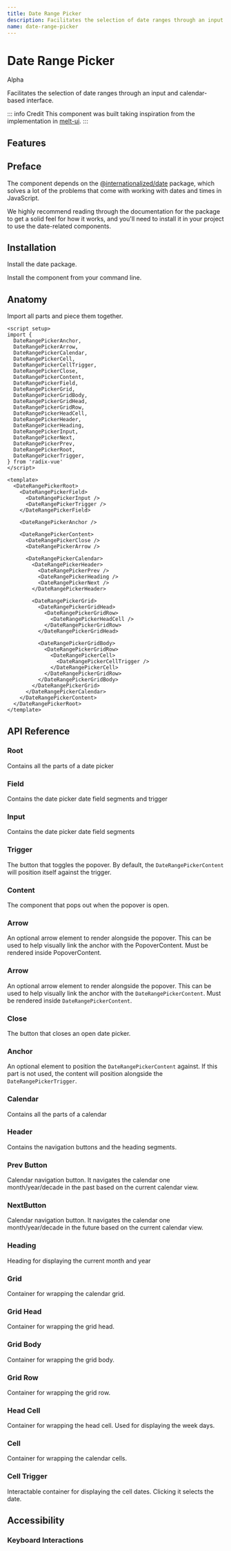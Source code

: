 ```yaml
---
title: Date Range Picker
description: Facilitates the selection of date ranges through an input and calendar-based interface.
name: date-range-picker
---
```


# Date Range Picker

<Badge>Alpha</Badge>

<Description>
Facilitates the selection of date ranges through an input and calendar-based interface.
</Description>

<ComponentPreview name="DateRangePicker" />

::: info Credit
This component was built taking inspiration from the implementation in [melt-ui](https://github.com/melt-ui/melt-ui).
:::

## Features

<Highlights
  :features="[
    'Full keyboard navigation',
    'Can be controlled or uncontrolled',
    'Focus is fully managed',
    'Localization support',
    'Accessible by default',
    'Supports both date and date-time formats'
  ]"
/>

## Preface

The component depends on the [@internationalized/date](https://react-spectrum.adobe.com/internationalized/date/index.html) package, which solves a lot of the problems that come with working with dates and times in JavaScript.


We highly recommend reading through the documentation for the package to get a solid feel for how it works, and you'll need to install it in your project to use the date-related components.

## Installation

Install the date package.

<InstallationTabs value="@internationalized/date" />

Install the component from your command line.

<InstallationTabs value="radix-vue" />

## Anatomy

Import all parts and piece them together.

```vue
<script setup>
import {
  DateRangePickerAnchor,
  DateRangePickerArrow,
  DateRangePickerCalendar,
  DateRangePickerCell,
  DateRangePickerCellTrigger,
  DateRangePickerClose,
  DateRangePickerContent,
  DateRangePickerField,
  DateRangePickerGrid,
  DateRangePickerGridBody,
  DateRangePickerGridHead,
  DateRangePickerGridRow,
  DateRangePickerHeadCell,
  DateRangePickerHeader,
  DateRangePickerHeading,
  DateRangePickerInput,
  DateRangePickerNext,
  DateRangePickerPrev,
  DateRangePickerRoot,
  DateRangePickerTrigger,
} from 'radix-vue'
</script>

<template>
  <DateRangePickerRoot>
    <DateRangePickerField>
      <DateRangePickerInput />
      <DateRangePickerTrigger />
    </DateRangePickerField>

    <DateRangePickerAnchor />

    <DateRangePickerContent>
      <DateRangePickerClose />
      <DateRangePickerArrow />

      <DateRangePickerCalendar>
        <DateRangePickerHeader>
          <DateRangePickerPrev />
          <DateRangePickerHeading />
          <DateRangePickerNext />
        </DateRangePickerHeader>

        <DateRangePickerGrid>
          <DateRangePickerGridHead>
            <DateRangePickerGridRow>
              <DateRangePickerHeadCell />
            </DateRangePickerGridRow>
          </DateRangePickerGridHead>

          <DateRangePickerGridBody>
            <DateRangePickerGridRow>
              <DateRangePickerCell>
                <DateRangePickerCellTrigger />
              </DateRangePickerCell>
            </DateRangePickerGridRow>
          </DateRangePickerGridBody>
        </DateRangePickerGrid>
      </DateRangePickerCalendar>
    </DateRangePickerContent>
  </DateRangePickerRoot>
</template>
```

## API Reference

### Root

Contains all the parts of a date picker

<!-- @include: @/meta/DateRangePickerRoot.md -->

### Field

Contains the date picker date field segments and trigger

<!-- @include: @/meta/DateRangePickerField.md -->

<DataAttributesTable
  :data="[
    {
      attribute: '[data-readonly]',
      values: 'Present when readonly',
    },
    {
      attribute: '[data-disabled]',
      values: 'Present when disabled',
    },
    {
      attribute: '[data-invalid]',
      values: 'Present when invalid',
    }
  ]"
/>

### Input

Contains the date picker date field segments

<!-- @include: @/meta/DateRangePickerInput.md -->

<DataAttributesTable
  :data="[
    {
      attribute: '[data-disabled]',
      values: 'Present when disabled',
    },
    {
      attribute: '[data-invalid]',
      values: 'Present when invalid',
    }
  ]"
/>

### Trigger

The button that toggles the popover. By default, the `DateRangePickerContent` will position itself against the trigger.

<!-- @include: @/meta/DateRangePickerTrigger.md -->

### Content

The component that pops out when the popover is open.

<!-- @include: @/meta/DateRangePickerContent.md -->


### Arrow

An optional arrow element to render alongside the popover. This can be used to help visually link the anchor with the PopoverContent. Must be rendered inside PopoverContent.

<!-- @include: @/meta/DateRangePickerArrow.md -->

### Arrow

An optional arrow element to render alongside the popover. This can be used to help visually link the anchor with the `DateRangePickerContent`. Must be rendered inside `DateRangePickerContent`.

<!-- @include: @/meta/DatePickerArrow.md -->

### Close

The button that closes an open date picker.

<!-- @include: @/meta/DateRangePickerClose.md -->

### Anchor

An optional element to position the `DateRangePickerContent` against. If this part is not used, the content will position alongside the `DateRangePickerTrigger`.

<!-- @include: @/meta/DateRangePickerAnchor.md -->

### Calendar

Contains all the parts of a calendar

<!-- @include: @/meta/DateRangePickerCalendar.md -->

<DataAttributesTable
  :data="[
    {
      attribute: '[data-readonly]',
      values: 'Present when readonly',
    },
    {
      attribute: '[data-disabled]',
      values: 'Present when disabled',
    },
    {
      attribute: '[data-invalid]',
      values: 'Present when invalid',
    }
  ]"
/>

### Header

Contains the navigation buttons and the heading segments.

<!-- @include: @/meta/DateRangePickerHeader.md -->

### Prev Button

Calendar navigation button. It navigates the calendar one month/year/decade in the past based on the current calendar view.

<!-- @include: @/meta/DateRangePickerPrev.md -->

<DataAttributesTable
  :data="[
    {
      attribute: '[data-disabled]',
      values: 'Present when disabled',
    },
  ]"
/>

### NextButton

Calendar navigation button. It navigates the calendar one month/year/decade in the future based on the current calendar view.

<!-- @include: @/meta/DateRangePickerNext.md -->

<DataAttributesTable
  :data="[
    {
      attribute: '[data-disabled]',
      values: 'Present when disabled',
    },
  ]"
/>

### Heading

Heading for displaying the current month and year

<!-- @include: @/meta/DateRangePickerHeading.md -->

<DataAttributesTable
  :data="[
    {
      attribute: '[data-disabled]',
      values: 'Present when disabled',
    },
  ]"
/>

### Grid

Container for wrapping the calendar grid.

<!-- @include: @/meta/DateRangePickerGrid.md -->

<DataAttributesTable
  :data="[
    {
      attribute: '[data-readonly]',
      values: 'Present when readonly',
    },
    {
      attribute: '[data-disabled]',
      values: 'Present when disabled',
    },
  ]"
/>

### Grid Head

Container for wrapping the grid head.

<!-- @include: @/meta/DateRangePickerGridHead.md -->

### Grid Body

Container for wrapping the grid body.

<!-- @include: @/meta/DateRangePickerGridBody.md -->

### Grid Row

Container for wrapping the grid row.

<!-- @include: @/meta/DateRangePickerGridRow.md -->

### Head Cell

Container for wrapping the head cell. Used for displaying the week days.

<!-- @include: @/meta/DateRangePickerHeadCell.md -->

### Cell

Container for wrapping the calendar cells.

<!-- @include: @/meta/DateRangePickerCell.md -->

<DataAttributesTable
  :data="[
    {
      attribute: '[data-disabled]',
      values: 'Present when disabled',
    },
  ]"
/>

### Cell Trigger

Interactable container for displaying the cell dates. Clicking it selects the date.

<!-- @include: @/meta/DateRangePickerCellTrigger.md -->


<DataAttributesTable
  :data="[
    {
      attribute: '[data-selected]',
      values: 'Present when selected',
    },
    {
      attribute: '[data-value]',
      values: 'The ISO string value of the date.',
    },
    {
      attribute: '[data-disabled]',
      values: 'Present when disabled',
    },
    {
      attribute: '[data-unavailable]',
      values: 'Present when unavailable',
    },
    {
      attribute: '[data-today]',
      values: 'Present when today',
    },
    {
      attribute: '[data-outside-view]',
      values: 'Present when the date is outside the current month it is displayed in.',
    },
    {
      attribute: '[data-outside-visible-view]',
      values: 'Present when the date is outside the months that are visible on the calendar.',
    },
    {
      attribute: '[data-selection-start]',
      values: 'Present when the date is the start of the selection.',
    },
    {
      attribute: '[data-selection-end]',
      values: 'Present when the date is the end of the selection.',
    },
    {
      attribute: '[data-highlighted]',
      values: 'Present when the date is highlighted by the user as they select a range.',
    },
    {
      attribute: '[data-focused]',
      values: 'Present when focused',
    }
  ]"
/>

## Accessibility

### Keyboard Interactions

<KeyboardTable
  :data="[
    {
      keys: ['Tab'],
      description: 'When focus moves onto the date field, focuses the first segment.'
    },
    {
      keys: ['Space'],
      description:`
      <span>
          When the focus is on either <Code>DateRangePickerNext</Code> or <Code>DateRangePickerPrev</Code>, it navigates the calendar. Otherwise, it selects the date. If the focus is on <Code>DateRangePickerTrigger</Code>, it opens/closes the popover.
      </span>
    ` ,
    },
    {
      keys: ['Enter'],
      description:`
      <span>
          When the focus is on either <Code>DateRangePickerNext</Code> or <Code>DateRangePickerPrev</Code>, it navigates the calendar. Otherwise, it selects the date. If the focus is on <Code>DateRangePickerTrigger</Code>, it opens/closes the popover.
      </span>
    ` ,
    },
    {
      keys: ['ArrowLeft', 'ArrowRight'],
      description:
      `
         Navigates between the date field segments. If the focus is on the <Code>DateRangePickerCalendar</Code>, it navigates between the dates.
      `
    },
    {
      keys: ['ArrowUp', 'ArrowDown'],
      description: 'Increments/changes the value of the segment. If the focus is on the <Code>DateRangePickerCalendar</Code>, it navigates between the dates.'
    },
    {
      keys: ['0-9'],
      description: `
          When the focus is on a numeric <Code>DateRangePickerInput</Code>, it types in the number and focuses the next segment if the next input would result in an invalid value.
      `
    },
    {
      keys: ['Backspace'],
      description: 'Deletes a digit from the focused numeric segments.'
    },
    {
      keys: ['A', 'P'],
      description: 'When the focus is on the day period, it sets it to AM or PM.'
    }
  ]"
/>
